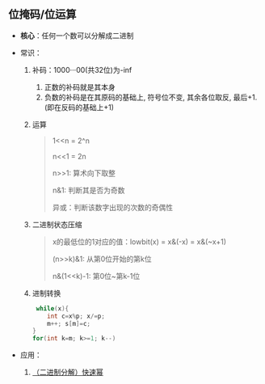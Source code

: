 ## 位掩码/位运算

- **核心**：任何一个数可以分解成二进制

- 常识：

    1. 补码：1000···00(共32位)为-inf
        1. 正数的补码就是其本身
        2. 负数的补码是在其原码的基础上, 符号位不变, 其余各位取反, 最后+1. (即在反码的基础上+1)

    2. 运算

        > 1<<n = 2^n
        >
        > n<<1 = 2n
        >
        > n>>1: 算术向下取整
        >
        > n\&1: 判断其是否为奇数
        >
        > 异或：判断该数字出现的次数的奇偶性

    3. 二进制状态压缩

        > x的最低位的1对应的值：lowbit(x) = x\&(-x) = x&(~x+1)
        >
        > (n>>k)&1: 从第0位开始的第k位
        >
        > n&(1<<k)-1: 第0位~第k-1位

    4. 进制转换

        ```c++
         while(x){  
        	int c=x%p; x/=p;  
        	m++; s[m]=c;
        }  
        for(int k=m; k>=1; k--)
        ```

- 应用：

    1. [（二进制分解）快速幂](https://github.com/Evfidiw/acm-blog/blob/main/code/1_basic/topics/luoguP1226.cpp)

